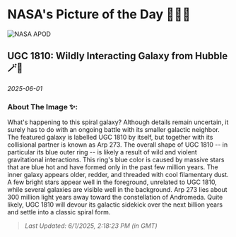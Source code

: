 
# NASA's Picture of the Day 🧑‍🚀💫

  ![NASA APOD](https://apod.nasa.gov/apod/image/2506/Arp273Main_HubblePestana_3079.jpg)
  
  ## UGC 1810: Wildly Interacting Galaxy from Hubble 🪄🌌
  
  _2025-06-01_
  
  ### About The Image ✨: 
  
  What's happening to this spiral galaxy? Although details remain uncertain, it surely has to do with an ongoing battle with its smaller galactic neighbor. The featured galaxy is labelled UGC 1810 by itself, but together with its collisional partner is known as Arp 273. The overall shape of UGC 1810 -- in particular its blue outer ring -- is likely a result of wild and violent gravitational interactions. This ring's blue color is caused by massive stars that are blue hot and have formed only in the past few million years.  The inner galaxy appears older, redder, and threaded with cool filamentary dust.  A few bright stars appear well in the foreground, unrelated to UGC 1810, while several galaxies are visible well in the background.  Arp 273 lies about 300 million light years away toward the constellation of Andromeda.  Quite likely, UGC 1810 will devour its galactic sidekick over the next billion years and settle into a classic spiral form.
  
  
  
  > _Last Updated: 6/1/2025, 2:18:23 PM (in GMT)_
  